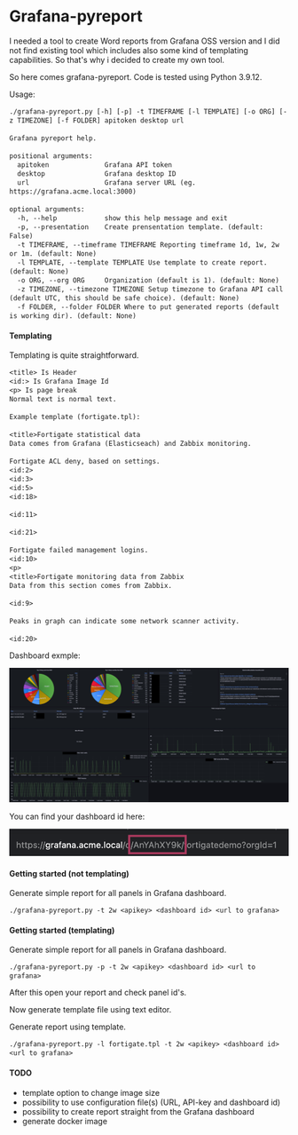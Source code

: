 # Grafana-pyreport

I needed a tool to create Word reports from Grafana OSS version and I did not find existing tool
which includes also some kind of templating capabilities. So that's why i decided to create my own tool.

So here comes grafana-pyreport. Code is tested using Python 3.9.12.

Usage:
```
./grafana-pyreport.py [-h] [-p] -t TIMEFRAME [-l TEMPLATE] [-o ORG] [-z TIMEZONE] [-f FOLDER] apitoken desktop url

Grafana pyreport help.

positional arguments:
  apitoken              Grafana API token
  desktop               Grafana desktop ID
  url                   Grafana server URL (eg. https://grafana.acme.local:3000)

optional arguments:
  -h, --help            show this help message and exit
  -p, --presentation    Create prensentation template. (default: False)
  -t TIMEFRAME, --timeframe TIMEFRAME Reporting timeframe 1d, 1w, 2w or 1m. (default: None)
  -l TEMPLATE, --template TEMPLATE Use template to create report. (default: None)
  -o ORG, --org ORG     Organization (default is 1). (default: None)
  -z TIMEZONE, --timezone TIMEZONE Setup timezone to Grafana API call (default UTC, this should be safe choice). (default: None)
  -f FOLDER, --folder FOLDER Where to put generated reports (default is working dir). (default: None)
  ```

#### Templating
Templating is quite straightforward.

```
<title> Is Header
<id:> Is Grafana Image Id
<p> Is page break
Normal text is normal text.

Example template (fortigate.tpl):

<title>Fortigate statistical data
Data comes from Grafana (Elasticseach) and Zabbix monitoring.

Fortigate ACL deny, based on settings.
<id:2>
<id:3>
<id:5>
<id:18>

<id:11>

<id:21>

Fortigate failed management logins.
<id:10>
<p>
<title>Fortigate monitoring data from Zabbix
Data from this section comes from Zabbix.

<id:9>

Peaks in graph can indicate some network scanner activity.

<id:20>
```

Dashboard exmple:

![This is an image](https://github.com/hrleinonen/Grafana-pyreport/blob/main/reports/Dashboard.jpg)

You can find your dashboard id here:

![This is an image](https://github.com/hrleinonen/Grafana-pyreport/blob/main/reports/Dashboard%20Id.png)

#### Getting started (not templating)
Generate simple report for all panels in Grafana dashboard.
```
./grafana-pyreport.py -t 2w <apikey> <dashboard id> <url to grafana>
```
#### Getting started (templating)
Generate simple report for all panels in Grafana dashboard.
```
./grafana-pyreport.py -p -t 2w <apikey> <dashboard id> <url to grafana>
```
After this open your report and check panel id's.
  
Now generate template file using text editor.

Generate report using template.
```
./grafana-pyreport.py -l fortigate.tpl -t 2w <apikey> <dashboard id> <url to grafana>
```

#### TODO
- template option to change image size
- possibility to use configuration file(s) (URL, API-key and dashboard id)
- possibility to create report straight from the Grafana dashboard
- generate docker image
